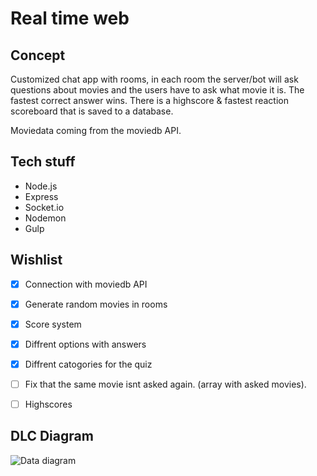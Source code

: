 # Real time web
## Concept
Customized chat app with rooms, in each room the server/bot will ask questions about movies and the users have to ask what movie it is. The fastest correct answer wins. There is a highscore & fastest reaction scoreboard that is saved to a database.

Moviedata coming from the moviedb API.

## Tech stuff
- Node.js
- Express
- Socket.io
- Nodemon
- Gulp

## Wishlist 
- [x] Connection with moviedb API 
- [x] Generate random movies in rooms
- [x] Score system
- [x] Diffrent options with answers
- [x] Diffrent catogories for the quiz
- [ ] Fix that the same movie isnt asked again. (array with asked movies).
- [ ] Highscores


## DLC Diagram
![Data diagram](https://user-images.githubusercontent.com/43336468/79773641-fda05200-8331-11ea-95c0-7bad6bd5bbb8.jpg)

